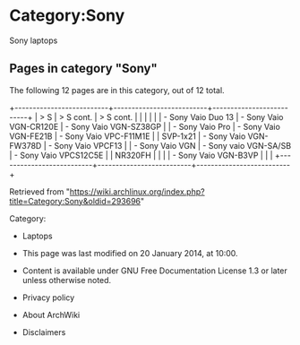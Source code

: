 Category:Sony
=============

Sony laptops

Pages in category "Sony"
------------------------

The following 12 pages are in this category, out of 12 total.

+--------------------------+--------------------------+--------------------------+
| > S                      | > S cont.                | > S cont.                |
|                          |                          |                          |
| -   Sony Vaio Duo 13     | -   Sony Vaio VGN-CR120E | -   Sony Vaio VGN-SZ38GP |
| -   Sony Vaio Pro        | -   Sony Vaio VGN-FE21B  | -   Sony Vaio VPC-F11M1E |
|     SVP-1x21             | -   Sony Vaio VGN-FW378D | -   Sony Vaio VPCF13     |
| -   Sony Vaio VGN        | -   Sony vaio VGN-SA/SB  | -   Sony Vaio VPCS12C5E  |
|     NR320FH              |                          |                          |
| -   Sony Vaio VGN-B3VP   |                          |                          |
+--------------------------+--------------------------+--------------------------+

Retrieved from
"https://wiki.archlinux.org/index.php?title=Category:Sony&oldid=293696"

Category:

-   Laptops

-   This page was last modified on 20 January 2014, at 10:00.
-   Content is available under GNU Free Documentation License 1.3 or
    later unless otherwise noted.
-   Privacy policy
-   About ArchWiki
-   Disclaimers
